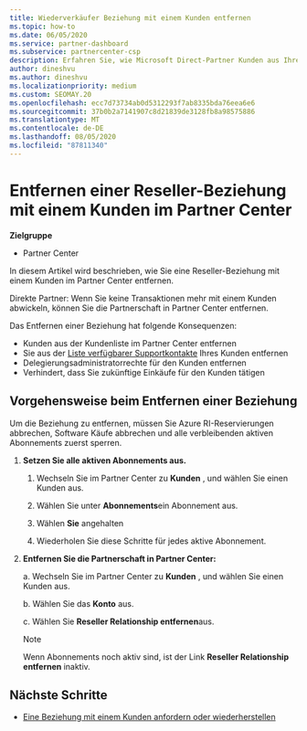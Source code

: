 ```yaml
---
title: Wiederverkäufer Beziehung mit einem Kunden entfernen
ms.topic: how-to
ms.date: 06/05/2020
ms.service: partner-dashboard
ms.subservice: partnercenter-csp
description: Erfahren Sie, wie Microsoft Direct-Partner Kunden aus Ihrer Liste entfernen, Delegierte Administratorrechte entfernen und die Unterstützung für einen Kunden nicht mehr unterstützen oder erwerben können.
author: dineshvu
ms.author: dineshvu
ms.localizationpriority: medium
ms.custom: SEOMAY.20
ms.openlocfilehash: ecc7d73734ab0d5312293f7ab8335bda76eea6e6
ms.sourcegitcommit: 37b0b2a7141907c8d21839de3128fb8a98575886
ms.translationtype: MT
ms.contentlocale: de-DE
ms.lasthandoff: 08/05/2020
ms.locfileid: "87811340"
---
```

# <a name="how-to-remove-a-reseller-relationship-with-a-customer-in-partner-center"></a>Entfernen einer Reseller-Beziehung mit einem Kunden im Partner Center

**Zielgruppe**

- Partner Center

In diesem Artikel wird beschrieben, wie Sie eine Reseller-Beziehung mit einem Kunden im Partner Center entfernen.

Direkte Partner: Wenn Sie keine Transaktionen mehr mit einem Kunden abwickeln, können Sie die Partnerschaft in Partner Center entfernen.

Das Entfernen einer Beziehung hat folgende Konsequenzen:

- Kunden aus der Kundenliste im Partner Center entfernen
- Sie aus der [Liste verfügbarer Supportkontakte](assign-support-contacts.md) Ihres Kunden entfernen
- Delegierungsadministratorrechte für den Kunden entfernen
- Verhindert, dass Sie zukünftige Einkäufe für den Kunden tätigen

## <a name="how-to-remove-a-relationship"></a>Vorgehensweise beim Entfernen einer Beziehung

Um die Beziehung zu entfernen, müssen Sie Azure RI-Reservierungen abbrechen, Software Käufe abbrechen und alle verbleibenden aktiven Abonnements zuerst sperren.

1. **Setzen Sie alle aktiven Abonnements aus.**

   1. Wechseln Sie im Partner Center zu **Kunden** , und wählen Sie einen Kunden aus.

   2. Wählen Sie unter **Abonnements**ein Abonnement aus.

   3. Wählen **Sie** angehalten

   4. Wiederholen Sie diese Schritte für jedes aktive Abonnement.

2. **Entfernen Sie die Partnerschaft in Partner Center:**

   a. Wechseln Sie im Partner Center zu **Kunden** , und wählen Sie einen Kunden aus.

   b. Wählen Sie das **Konto** aus.

   c. Wählen Sie **Reseller Relationship entfernen**aus.

   > [!NOTE]
   > Wenn Abonnements noch aktiv sind, ist der Link **Reseller Relationship entfernen** inaktiv.

## <a name="next-steps"></a>Nächste Schritte

- [Eine Beziehung mit einem Kunden anfordern oder wiederherstellen](request-a-relationship-with-a-customer.md)
